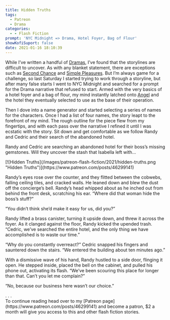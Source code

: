 ```yaml
---
title: Hidden Truths
tags:
  - Patreon
  - Drama
categories:
  - - Flash Fiction
prompt: 'NYC Midnight => Drama, Hotel Foyer, Bag of Flour'
showKofiSuport: false
date: 2021-01-16 18:10:39
---
```


While I’ve written a handful of [Dramas](/tags/Drama), I’ve found that the storylines are difficult to uncover. As with any blanket statement, there are exceptions such as [Second Chance](/archives/2020/12/25/second-chance) and [Simple Pleasures](/archives/2020/08/15/simple-pleasures). But I’m always game for a challenge, so last Saturday I started trying to work through a storyline, but after many false starts I went to NYC Midnight and searched for a prompt for the Drama narrative that refused to start.<!-- more --> Armed with the very basics of a hotel foyer and a bag of flour, my mind instantly latched onto [Angel](https://en.wikipedia.org/wiki/Angel_%281999_TV_series%29) and the hotel they eventually selected to use as the base of their operation.

Then I dove into a name generator and started selecting a series of names for the characters. Once I had a list of four names, the story leapt to the forefront of my mind. The rough outline for the piece flew from my fingertips, and with each pass over the narrative I refined it until I was ecstatic with the story. Sit down and get comfortable as we follow Randy and Cedric and their search of the abandoned hotel.

Randy and Cedric are searching an abandoned hotel for their boss’s missing gemstones. Will they uncover the stash that Isabella left with…


<div class="center">[![Hidden Truths](/images/patreon-flash-fiction/2021/hidden-truths.png "Hidden Truths")](https://www.patreon.com/posts/46299141)</div>

Randy’s eyes rose over the counter, and they flitted between the cobwebs, falling ceiling tiles, and cracked walls. He leaned down and blew the dust off the concierge’s bell. Randy’s head whipped about as he inched out from behind the front desk, scratching his ear. “Where did that woman hide the boss’s stuff?”

“You didn’t think she’d make it easy for us, did you?”

Randy lifted a brass canister, turning it upside down, and threw it across the foyer. As it clanged against the floor, Randy kicked the upended trash. “Cedric, we’ve searched the entire hotel, and the only thing we have accomplished is to waste our time.”

“Why do you constantly overreact?” Cedric snapped his fingers and sauntered down the stairs. “We entered the building about ten minutes ago.”

With a dismissive wave of his hand, Randy hustled to a side door, flinging it open. He stepped inside, placed the bell on the cabinet, and pulled his phone out, activating its flash. “We’ve been scouring this place for longer than that. Can’t you let me complain?”

“No, because our business here wasn’t our choice.”

<div class="center story-ellipses">
.
.
.
</div><div>To continue reading head over to my [Patreon page](https://www.patreon.com/posts/46299141) and become a patron, $2 a month will give you access to this and other flash fiction stories.</div>